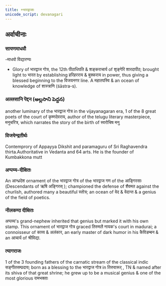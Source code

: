 ```yaml
---
title: +भारद्वाजाः
unicode_script: devanagari
---
```


## अर्वाचीनाः
### सायणमाधवौ
-माधवो विद्यारण्यः
  - Glory of भारद्वाज गोत्र, the 12th पीठाधिपति & शङ्कराचार्य of शृङ्गेरि शारदापीठ; brought light to भारत by establishing हरिहरराय & बुक्कराय in power, thus giving a blessed beginning to the विजयनगर line. A महातपस्वि & an ocean of knowledge of शास्त्राणि (śāstra-s).

### अल्लसानि पॆद्दन (అల్లసాని పెద్దన)
another luminary of the भारद्वाज गोत्र in the vijayanagaran era, 1 of the 8 great poets of the court of कृष्णदेवराय, author of the telugu literary masterpiece, मनुचरित्र, which narrates the story of the birth of स्वरोचिष मनु

### विजयेन्द्रतीर्थः
Contemprory of Appayya Dikshit and paramaguru of Sri Raghavendra thirta.Authoritative in Vedanta and 64 arts. He is the founder of Kumbakkona  mutt

### अप्पय्य-दीक्षितः
An आन्ध्रदेश ornament of the भारद्वाज गोत्र of the भारद्वाज गण of the आङ्गिरसाः (Descendants of ऋषि अङ्गिरस् ); championed the defense of शैवमत against the churlish, authored many a beautiful स्तोत्र; an ocean of वेद & वेदान्त & a genius of the field of poetics.

### नीलकण्ठ दीक्षितः
अप्पय्य's grand-nephew inherited that genius but marked it with his own stamp. This ornament of भारद्वाज गोत्र graced तिरुमलै नायक's court in madurai; a connoisseur of काव्य & अलंकार, an early master of dark humor in his कैविडम्बन & an आचार्य of श्रीविद्या.

### त्यागराजः
1 of the 3 founding fathers of the carnatic stream of the classical indic सङ्गीतसम्प्रदाय; born as a blessing to the भारद्वाज गोत्र in तिरुवारूर् , TN & named after its shiva of that great shrine; he grew up to be a musical genius & one of the most glorious रामभक्ताः


